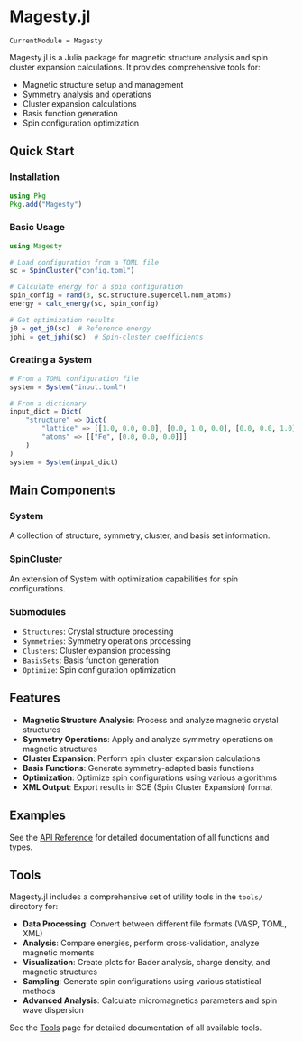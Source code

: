 # Magesty.jl

```@meta
CurrentModule = Magesty
```

Magesty.jl is a Julia package for magnetic structure analysis and spin cluster expansion calculations. It provides comprehensive tools for:

- Magnetic structure setup and management
- Symmetry analysis and operations
- Cluster expansion calculations
- Basis function generation
- Spin configuration optimization

## Quick Start

### Installation

```julia
using Pkg
Pkg.add("Magesty")
```

### Basic Usage

```julia
using Magesty

# Load configuration from a TOML file
sc = SpinCluster("config.toml")

# Calculate energy for a spin configuration
spin_config = rand(3, sc.structure.supercell.num_atoms)
energy = calc_energy(sc, spin_config)

# Get optimization results
j0 = get_j0(sc)  # Reference energy
jphi = get_jphi(sc)  # Spin-cluster coefficients
```

### Creating a System

```julia
# From a TOML configuration file
system = System("input.toml")

# From a dictionary
input_dict = Dict(
    "structure" => Dict(
        "lattice" => [[1.0, 0.0, 0.0], [0.0, 1.0, 0.0], [0.0, 0.0, 1.0]],
        "atoms" => [["Fe", [0.0, 0.0, 0.0]]]
    )
)
system = System(input_dict)
```

## Main Components

### System
A collection of structure, symmetry, cluster, and basis set information.

### SpinCluster
An extension of System with optimization capabilities for spin configurations.

### Submodules
- `Structures`: Crystal structure processing
- `Symmetries`: Symmetry operations processing  
- `Clusters`: Cluster expansion processing
- `BasisSets`: Basis function generation
- `Optimize`: Spin configuration optimization

## Features

- **Magnetic Structure Analysis**: Process and analyze magnetic crystal structures
- **Symmetry Operations**: Apply and analyze symmetry operations on magnetic structures
- **Cluster Expansion**: Perform spin cluster expansion calculations
- **Basis Functions**: Generate symmetry-adapted basis functions
- **Optimization**: Optimize spin configurations using various algorithms
- **XML Output**: Export results in SCE (Spin Cluster Expansion) format

## Examples

See the [API Reference](@ref) for detailed documentation of all functions and types.

## Tools

Magesty.jl includes a comprehensive set of utility tools in the `tools/` directory for:

- **Data Processing**: Convert between different file formats (VASP, TOML, XML)
- **Analysis**: Compare energies, perform cross-validation, analyze magnetic moments
- **Visualization**: Create plots for Bader analysis, charge density, and magnetic structures
- **Sampling**: Generate spin configurations using various statistical methods
- **Advanced Analysis**: Calculate micromagnetics parameters and spin wave dispersion

See the [Tools](@ref) page for detailed documentation of all available tools.